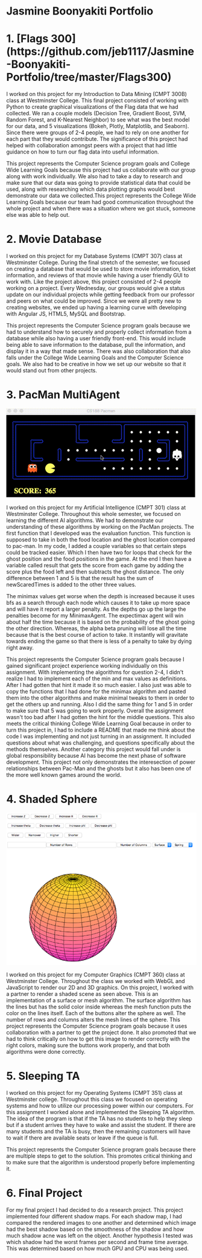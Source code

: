 # Jasmine Boonyakiti Portfolio

<h1><b>1. [Flags 300](https://github.com/jeb1117/Jasmine-Boonyakiti-Portfolio/tree/master/Flags300)</b></h1>

I worked on this project for my Introduction to Data Mining (CMPT 300B) class at Westminster College. This final project consisted of working with Python to create graphical visualizations of the Flag data that we had collected. We ran a couple models (Decision Tree, Gradient Boost, SVM, Random Forest, and K-Nearest Neighbor) to see what was the best model for our data, and 5 visualizations (Bokeh, Plotly, Matplotlib, and Seaborn). Since there were groups of 2-4 people, we had to rely on one another for each part that they would contribute. The significance of this project had helped with collaboration amongst peers with a project that had little guidance on how to turn our flag data into useful information. 

This project represents the Computer Science program goals and College Wide Learning Goals because this project had us collaborate with our group along with work individually. We also had to take a day to research and make sure that our data was going to provide statistical data that could be used, along with researching which data plotting graphs would best demonstrate our data we collected.This project represents the College Wide Learning Goals because our team had good communication throughout the whole project and when there was a situation where we got stuck, someone else was able to help out. 

<h1><b>2. Movie Database </b></h1>

I worked on this project for my Database Systems (CMPT 307) class at Westminster College. During the final stretch of the semester, we focused on creating a database that would be used to store movie information, ticket information, and reviews of that movie while having a user friendly GUI to work with. Like the project above, this project consisted of 2-4 people working on a project. Every Wednesday, our groups would give a status update on our individual projects while getting feedback from our professor and peers on what could be improved. Since we were all pretty new to creating websites, we ended up having a learning curve with developing with Angular JS, HTML5, MySQL and Bootstrap.

This project represents the Computer Science program goals because we had to understand how to securely and properly collect information from a database while also having a user friendly front-end. This would include being able to save information to the database, pull the information, and display it in a way that made sense. There was also collaboration that also falls under the College Wide Learning Goals and the Computer Science goals. We also had to be creative in how we set up our website so that it would stand out from other projects.

<h1><b>3. PacMan MultiAgent </b></h1>

![](PacMan.gif)

I worked on this project for my Artificial Intelligence (CMPT 301) class at Westminster College. Throughout this whole semester, we focused on learning the different AI algorithms. We had to demonstrate our understanding of these algorithms by working on the PacMan projects. The first function that I developed was the evaluation function. This function is supposed to take in both the food location and the ghost location compared to pac-man. In my code, I added a couple variables so that certain steps could be tracked easier. Which I then have two for loops that check for the ghost position and the food positions in the game. At the end I then have a variable called result that gets the score from each game by adding the score plus the food left and then subtracts the ghost distance. The only difference between 1 and 5 is that the result has the sum of newScaredTimes is added to the other three values.
	
The minimax values get worse when the depth is increased because it uses bfs as a search through each node which causes it to take up more space and will have it report a larger penalty. As the depths go up the large the penalties become for my MinimaxAgent. The expectimax agent will win about half the time because it is based on the probability of the ghost going the other direction. Whereas, the alpha beta pruning will lose all the time because that is the best course of action to take. It instantly will gravitate towards ending the game so that there is less of a penalty to take by dying right away. 

This project represents the Computer Science program goals because I gained significant project experience working individually on this assignment. With implementing the algorithms for question 2-4, I didn't realize I had to implement each of the min and max values as definitions. After I had gotten that hint it made it so much easier. I also just was able to copy the functions that I had done for the minimax algorithm and pasted them into the other algorithms and make minimal tweaks to them in order to get the others up and running. Also I did the same thing for 1 and 5 in order to make sure that 5 was going to work properly. Overall the assignment wasn't too bad after I had gotten the hint for the middle questions. This also meets the critical thinking College Wide Learning Goal because in order to turn this project in, I had to include a README that made me think about the code I was implementing and not just turning in an assignment. It included questions about what was challenging, and questions specifically about the methods themselves. Another category this project would fall under is global responsibility because AI has become the next phase of software development. This project not only demonstrates the interesection of power relationships between Pac-Man and the ghosts but it also has been one of the more well known games around the world. 

<h1><b>4. Shaded Sphere </b></h1>

![](Shaded_Sphere.png)

I worked on this project for my Computer Graphics (CMPT 360) class at Westminster College. Throughout the class we worked with WebGL and JavaScript to render our 2D and 3D graphics. On this project, I worked with a partner to render a shaded scene as seen above. This is an implementation of a surface or mesh algorithm. The surface algorithm has the lines but has the solid color inside whereas the mesh function puts the color on the lines itself. Each of the buttons alter the sphere as well. The number of rows and columns alters the mesh lines of the sphere. 
This project represents the Computer Science program goals because it uses collaboration with a partner to get the project done. It also promoted that we had to think critically on how to get this image to render correctly with the right colors, making sure the buttons work properly, and that both algorithms were done correctly. 

<h1><b>5. Sleeping TA</b></h1>

I worked on this project for my Operating Systems (CMPT 351) class at Westminster college. Throughout this class we focused on operating systems and how to utilize our processing power within our computers. For this assignment I worked alone and implemented the Sleeping TA algorithm. The idea of the program is that if the TA has no students to help they sleep but if a student arrives they have to wake and assist the student. If there are many students and the TA is busy, then the remaining customers will have to wait if there are available seats or leave if the queue is full. 

This project represents the Computer Science program goals because there are multiple steps to get to the solution. This promotes critical thinking and to make sure that the algorithm is understood properly before implementing it. 


<h1><b>6. Final Project </b></h1>

For my final project I had decided to do a research project. This project implemented four different shadow maps. For each shadow map, I had compared the rendered images to one another and determined which image had the best shadow based on the smoothness of the shadow and how much shadow acne was left on the object. Another hypothesis I tested was which shadow had the worst frames per second and frame time average. This was determined based on how much GPU and CPU was being used. 
